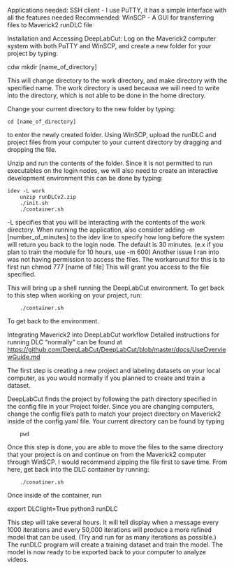 Applications needed: 
SSH client - I use PuTTY, it has a simple interface with all the features needed
Recommended: WinSCP - A GUI for transferring files to Maverick2
runDLC file

Installation and Accessing DeepLabCut:
Log on the Maverick2 computer system with both PuTTY and WinSCP, and create a new folder for your project by typing:

cdw
mkdir [name_of_directory]

  This will change directory to the work directory, and make directory with the specified name. The work directory is used because we will need to write into the directory, which is not able to be done in the home directory.

Change your current directory to the new folder by typing: 

	cd [name_of_directory]

to enter the newly created folder. Using WinSCP, upload the runDLC and project files from your computer to your current directory by dragging and dropping the file.  

Unzip and run the contents of the folder. Since it is not permitted to run executables on the login nodes, we will also need to create an interactive development environment this can be done by typing:

	idev -L work
		unzip runDLCv2.zip
		./init.sh
		./container.sh

-L specifies that you will be interacting with the contents of the work directory. When running the application, also consider adding -m [number_of_minutes] to the idev line to specify how long before the system will return you back to the login node. The default is 30 minutes. (e.x if you plan to train the module for 10 hours, use -m 600)
Another issue I ran into was not having permission to access the files. The workaround for this is to first run 
		chmod 777 [name of file]
This will grant you access to the file specified. 

This will bring up a shell running the DeepLabCut environment. To get back to this step when working on your project, run:

		./container.sh

To get back to the environment.

Integrating Maverick2 into DeepLabCut workflow
Detailed instructions for running DLC “normally” can be found at https://github.com/DeepLabCut/DeepLabCut/blob/master/docs/UseOverviewGuide.md

The first step is creating a new project and labeling datasets on your local computer, as you would normally if you planned to create and train a dataset. 

DeepLabCut finds the project by following the path directory specified in the config file in your Project folder. Since you are changing computers, change the config file’s path to match your project directory on Maverick2 inside of the config.yaml file. Your current directory can be found by typing

		pwd

Once this step is done, you are able to move the files to the same directory that your project is on and continue on from the Maverick2 computer through WinSCP. I would recommend zipping the file first to save time. From here, get back into the DLC container by running:
 		
		./conatiner.sh

Once inside of the container, run 

export DLClight=True
python3 runDLC  <full file_path_to_config_file>

This step will take several hours. It will tell display when a message every 1000 iterations and every 50,000 iterations will produce a more refined model that can be used. (Try and run for as many iterations as possible.) The runDLC program will create a training dataset and train the model. The model is now ready to be exported back to your computer to analyze videos. 

